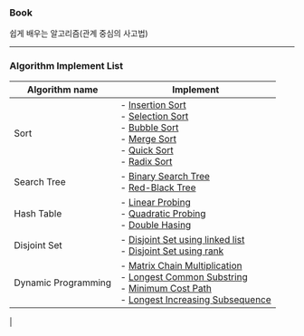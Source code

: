 ### Book
쉽게 배우는 알고리즘(관계 중심의 사고법)

---

### Algorithm Implement List
| Algorithm name | Implement |
|-----------------|----------------|
|Sort|- [Insertion Sort](https://github.com/SeungHeeNoh/study/blob/master/algorithm/algorithm_exercise_c/03.sort/exercise_01-3.c)</br> - [Selection Sort](https://github.com/SeungHeeNoh/study/blob/master/algorithm/algorithm_exercise_c/03.sort/exercise_01-1.c)</br> - [Bubble Sort](https://github.com/SeungHeeNoh/study/blob/master/algorithm/algorithm_exercise_c/03.sort/exercise_01-2.c)</br> - [Merge Sort](https://github.com/SeungHeeNoh/study/blob/master/algorithm/algorithm_exercise_c/03.sort/exercise_02-1.c)</br>- [Quick Sort](https://github.com/SeungHeeNoh/study/blob/master/algorithm/algorithm_exercise_c/03.sort/exercise_03.c)</br> - [Radix Sort](https://github.com/SeungHeeNoh/study/blob/master/algorithm/algorithm_exercise_c/03.sort/exercise_13.c)</br>|
|Search Tree|- [Binary Search Tree](https://github.com/SeungHeeNoh/study/blob/master/algorithm/algorithm_exercise_c/05.searchTree/exercise_03_04_05.c)</br> - [Red-Black Tree](https://github.com/SeungHeeNoh/study/blob/master/algorithm/algorithm_exercise_c/05.searchTree/exercise_06.c)</br>|
|Hash Table|- [Linear Probing](https://github.com/SeungHeeNoh/study/blob/master/algorithm/algorithm_exercise_c/06.hashTable/exercise_01.c)</br> - [Quadratic Probing](https://github.com/SeungHeeNoh/study/blob/master/algorithm/algorithm_exercise_c/06.hashTable/exercise_02.c)</br> - [Double Hasing](https://github.com/SeungHeeNoh/study/blob/master/algorithm/algorithm_exercise_c/06.hashTable/exercise_03.c)|
|Disjoint Set|- [Disjoint Set using linked list](https://github.com/SeungHeeNoh/study/blob/master/algorithm/algorithm_exercise_c/07.disjoint_set/exercise_01.c)</br> - [Disjoint Set using rank](https://github.com/SeungHeeNoh/study/blob/master/algorithm/algorithm_exercise_c/07.disjoint_set/exercise_03.c)|
| Dynamic Programming |- [Matrix Chain Multiplication](https://github.com/SeungHeeNoh/study/blob/master/algorithm/algorithm_exercise_c/08.DynamicProgramming/exercise_01.c)</br> - [Longest Common Substring](https://github.com/SeungHeeNoh/study/blob/master/algorithm/algorithm_exercise_c/08.DynamicProgramming/exercise_03.c)</br> - [Minimum Cost Path](https://github.com/SeungHeeNoh/study/blob/master/algorithm/algorithm_exercise_c/08.DynamicProgramming/exercise_06.c)</br> - [Longest Increasing Subsequence](https://github.com/SeungHeeNoh/study/blob/master/algorithm/algorithm_exercise_c/08.DynamicProgramming/exercise_07.c)</br>|
|